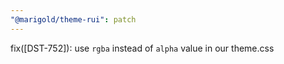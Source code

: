 ```yaml
---
"@marigold/theme-rui": patch
---
```


fix([DST-752]): use `rgba` instead of `alpha` value in our theme.css
